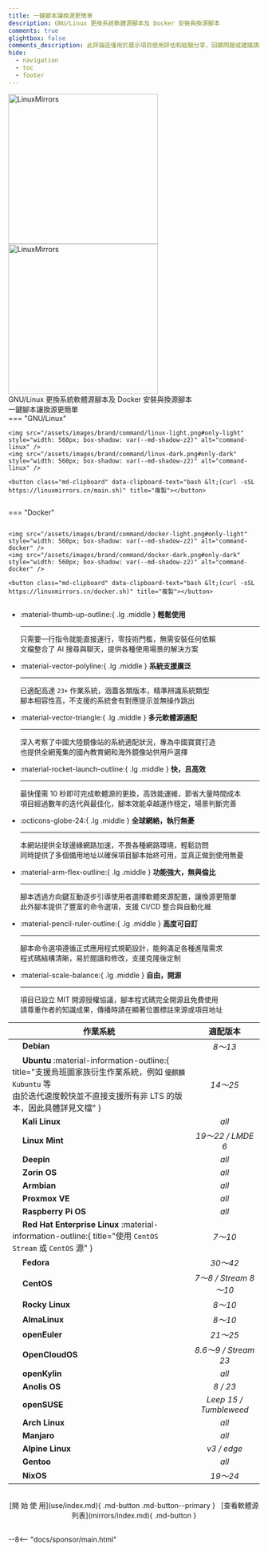```yaml
---
title: 一鍵腳本讓換源更簡單
description: GNU/Linux 更換系統軟體源腳本及 Docker 安裝與換源腳本
comments: true
glightbox: false
comments_description: 此評論區僅用於展示項目使用評估和經驗分享，回饋問題或建議請前往<a href="/community">社群</a>或<a href="https://github.com/SuperManito/LinuxMirrors/issues" target="_blank">Issues</a>
hide:
  - navigation
  - toc
  - footer
---
```


<div class="grid" markdown>
<figure style="margin: 0 auto" markdown>
  <div class="hero">
    <span class="hero-background">
    </span>
  </div>
  <img src="/assets/images/brand/light/2.png#only-light" alt="LinuxMirrors" style="width: 300px" />
  <img src="/assets/images/brand/dark/2.png#only-dark" alt="LinuxMirrors" style="width: 300px" />
  <figcaption>GNU/Linux 更換系統軟體源腳本及 Docker 安裝與換源腳本</figcaption>
  <figcaption>一鍵腳本讓換源更簡單</figcaption>
</figure>
<figure class="home-cmd no-select" style="margin: 0; display: flex; flex-direction: column; justify-content: center" markdown>
=== "GNU/Linux"

    <img src="/assets/images/brand/command/linux-light.png#only-light" style="width: 560px; box-shadow: var(--md-shadow-z2)" alt="command-linux" />
    <img src="/assets/images/brand/command/linux-dark.png#only-dark" style="width: 560px; box-shadow: var(--md-shadow-z2)" alt="command-linux" />

    <button class="md-clipboard" data-clipboard-text="bash &lt;(curl -sSL https://linuxmirrors.cn/main.sh)" title="複製"></button>

=== "Docker"

    <img src="/assets/images/brand/command/docker-light.png#only-light" style="width: 560px; box-shadow: var(--md-shadow-z2)" alt="command-docker" />
    <img src="/assets/images/brand/command/docker-dark.png#only-dark" style="width: 560px; box-shadow: var(--md-shadow-z2)" alt="command-docker" />

    <button class="md-clipboard" data-clipboard-text="bash &lt;(curl -sSL https://linuxmirrors.cn/docker.sh)" title="複製"></button>

</figure>
</div>

<div class="grid" markdown>

<div class="grid cards" style="height: fit-content" markdown>

-   :material-thumb-up-outline:{ .lg .middle } __輕鬆使用__

    ---

    只需要一行指令就能直接運行，零技術門檻，無需安裝任何依賴  
    文檔整合了 AI 搜尋與聊天，提供各種使用場景的解決方案

-   :material-vector-polyline:{ .lg .middle } __系統支援廣泛__

    ---

    已適配高達 `23+` 作業系統，涵蓋各類版本，精準辨識系統類型  
    腳本相容性高，不支援的系統會有對應提示並無操作跳出

-   :material-vector-triangle:{ .lg .middle } __多元軟體源適配__

    ---

    深入考察了中國大陸鏡像站的系統適配狀況，專為中國寶寶打造  
    也提供全網蒐集的國內教育網和海外鏡像站供用戶選擇

-   :material-rocket-launch-outline:{ .lg .middle } __快，且高效__

    ---

    最快僅需 10 秒即可完成軟體源的更換，高效能運維，節省大量時間成本  
    項目經過數年的迭代與最佳化，腳本效能卓越運作穩定，場景判斷完善

-   :octicons-globe-24:{ .lg .middle } __全球網絡，執行無憂__

    ---

    本網站提供全球邊緣網路加速，不畏各種網路環境，輕鬆訪問  
    同時提供了多個備用地址以確保項目腳本始終可用，並真正做到使用無憂

-   :material-arm-flex-outline:{ .lg .middle } __功能強大，無與倫比__

    ---

    腳本透過方向鍵互動逐步引導使用者選擇軟體來源配置，讓換源更簡單  
    此外腳本提供了豐富的命令選項，支援 CI/CD 整合與自動化維

-   :material-pencil-ruler-outline:{ .lg .middle } __高度可自訂__

    ---

    腳本命令選項遵循正式應用程式規範設計，能夠滿足各種進階需求  
    程式碼結構清晰，易於閱讀和修改，支援克隆後定制

-   :material-scale-balance:{ .lg .middle } __自由，開源__

    ---

    項目已設立 MIT 開源授權協議，腳本程式碼完全開源且免費使用  
    請尊重作者的知識成果，傳播時請在顯著位置標註來源或項目地址

</div>

<div style="text-align: center" markdown>

| 作業系統 | 適配版本 |
| --- | :---: |
| <a href="https://www.debian.org" title="https://www.debian.org" target="_blank"><img src="/assets/images/icon/debian.svg" width="16" height="16" style="vertical-align: -0.35em"></a> **Debian** | _8～13_ |
| <a href="https://ubuntu.com" title="https://ubuntu.com" target="_blank"><img src="/assets/images/icon/ubuntu.svg" width="16" height="16" style="vertical-align: -0.15em"></a> **Ubuntu** :material-information-outline:{ title="支援烏班圖家族衍生作業系統，例如 <code>優麒麟</code> <code>Kubuntu</code> 等<br/>由於迭代速度較快並不直接支援所有非 LTS 的版本，因此具體詳見文檔" } | _14～25_ |
| <a href="https://www.kali.org" title="https://www.kali.org" target="_blank"><img src="/assets/images/icon/kali-linux.svg" width="16" height="16"></a> **Kali Linux** | _all_ |
| <a href="https://linuxmint.com" title="https://linuxmint.com" target="_blank"><img src="/assets/images/icon/linux-mint.ico" width="16" height="16" style="vertical-align: -0.2em"></a> **Linux Mint** | _19～22 / LMDE 6_ |
| <a href="https://www.deepin.org" title="https://www.deepin.org" target="_blank"><img src="/assets/images/icon/deepin.png" width="16" height="16" style="vertical-align: -0.2em"></a> **Deepin** | _all_ |
| <a href="https://zorin.com/os" title="https://zorin.com/os" target="_blank"><img src="/assets/images/icon/zorin-os.png" width="16" height="16" style="vertical-align: -0.15em"></a> **Zorin OS** | _all_ |
| <a href="https://www.armbian.com" title="https://www.armbian.com" target="_blank"><img src="/assets/images/icon/armbian.png" width="16" height="16" style="vertical-align: -0.2em"></a> **Armbian** | _all_ |
| <a href="https://www.proxmox.com" title="https://www.proxmox.com" target="_blank"><img src="/assets/images/icon/proxmox.svg" width="16" height="16" style="vertical-align: -0.2em"></a> **Proxmox VE** | _all_ |
| <a href="https://www.raspberrypi.com/software" title="https://www.raspberrypi.com/software" target="_blank"><img src="/assets/images/icon/raspberry-pi.png" width="16" height="16" style="vertical-align: -0.2em"></a> **Raspberry Pi OS** | _all_ |
| <a href="https://access.redhat.com/products/red-hat-enterprise-linux" title="https://access.redhat.com/products/red-hat-enterprise-linux" target="_blank"><img src="/assets/images/icon/redhat.svg" width="16" height="16" style="vertical-align: -0.1em"></a> **Red Hat Enterprise Linux** :material-information-outline:{ title="使用 <code>CentOS Stream</code> 或 <code>CentOS</code> 源" } | _7～10_ |
| <a href="https://fedoraproject.org" title="https://fedoraproject.org" target="_blank"><img src="/assets/images/icon/fedora.ico" width="16" height="16" style="vertical-align: -0.15em"></a> **Fedora** | _30～42_ |
| <a href="https://www.centos.org" title="https://www.centos.org" target="_blank"><img src="/assets/images/icon/centos.svg" width="16" height="16" style="vertical-align: -0.1em"></a> **CentOS** | _7～8 / Stream 8～10_ |
| <a href="https://rockylinux.org" title="https://rockylinux.org" target="_blank"><img src="/assets/images/icon/rocky-linux.svg" width="16" height="16" style="vertical-align: -0.2em"></a> **Rocky Linux** | _8～10_ |
| <a href="https://almalinux.org" title="https://almalinux.org" target="_blank"><img src="/assets/images/icon/almalinux.svg" width="16" height="16" style="vertical-align: -0.15em"></a> **AlmaLinux** | _8～10_ |
| <a href="https://www.openeuler.org/zh" title="https://www.openeuler.org/zh" target="_blank"><img src="/assets/images/icon/openeuler.ico" width="16" height="16" style="vertical-align: -0.2em"></a> **openEuler** | _21～25_ |
| <a href="https://www.opencloudos.org" title="https://www.opencloudos.org" target="_blank"><img src="/assets/images/icon/opencloudos.png" width="16" height="16" style="vertical-align: -0.25em"></a> **OpenCloudOS** | _8.6～9 / Stream 23_ |
| <a href="https://www.openkylin.top" title="https://www.openkylin.top" target="_blank"><img src="/assets/images/icon/openkylin.ico" width="16" height="16" style="vertical-align: -0.25em"></a> **openKylin** | _all_ |
| <a href="https://openanolis.cn" title="https://openanolis.cn" target="_blank"><img src="/assets/images/icon/anolis.png" width="16" height="16" style="vertical-align: -0.1em"></a> **Anolis OS** | _8 / 23_ |
| <a href="https://www.opensuse.org" title="https://www.opensuse.org" target="_blank"><img src="/assets/images/icon/opensuse.svg" width="16" height="16"></a> **openSUSE** | _Leep 15 / Tumbleweed_ |
| <a href="https://archlinux.org" title="https://archlinux.org" target="_blank"><img src="/assets/images/icon/arch-linux.ico" width="16" height="16" style="vertical-align: -0.15em"></a> **Arch Linux** | _all_ |
| <a href="https://manjaro.org" title="https://manjaro.org" target="_blank"><img src="/assets/images/icon/manjaro.svg" width="16" height="16" style="vertical-align: -0.2em"></a> **Manjaro** | _all_ |
| <a href="https://www.alpinelinux.org" title="https://www.alpinelinux.org" target="_blank"><img src="/assets/images/icon/alpine.png" width="16" height="16" style="vertical-align: -0.15em"></a> **Alpine Linux** | _v3 / edge_ |
| <a href="https://www.gentoo.org" title="https://www.gentoo.org" target="_blank"><img src="/assets/images/icon/gentoo.svg" width="16" height="16" style="vertical-align: -0.2em"></a> **Gentoo** | _all_ |
| <a href="https://nixos.org" title="https://nixos.org" target="_blank"><img src="/assets/images/icon/nixos.svg" width="16" height="16" style="vertical-align: -0.15em"></a> **NixOS** | _19～24_ |

</div>
</div>

<div style="text-align: center; padding: 1rem 0" markdown>
[開 始 使 用](use/index.md){ .md-button .md-button--primary } &nbsp; [查看軟體源列表](mirrors/index.md){ .md-button }
</div>

--8<-- "docs/sponsor/main.html"

